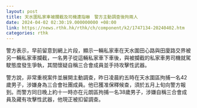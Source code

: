 ```yaml
---
layout: post
title: 天水圍私家車被攔截及司機遭指嚇　警方主動調查後拘兩人
date: 2024-04-02 02:30:19.000000000 +08:00
link: https://news.rthk.hk/rthk/ch/component/k2/1747134-20240402.htm
categories: rthk
---
```


警方表示，早前留意到網上片段，顯示一輛私家車在天水圍田心路與田廈路交界被另一輛私家車攔截，一名男子從這輛私家車下車後，與被攔截的私家車男司機就駕駛態度發生爭執，其間懷疑自稱三合會成員並手持攻擊性武器。

警方說，非常重視案件並展開主動調查，昨日凌晨約五時在天水圍區拘捕一名42歲男子，涉嫌身為三合會社團成員。他已獲准保釋候查，須於五月上旬向警方報到。而警方同日晚上約十一時亦在元朗區拘捕一名38歲男子，涉嫌自稱三合會成員及藏有攻擊性武器，他現正被扣留調查。
